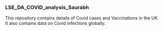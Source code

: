 ### LSE_DA_COVID_analysis_Saurabh
This repository contains details of Covid cases and Vaccinations in the UK. It also contains data on Covid infections globally.
